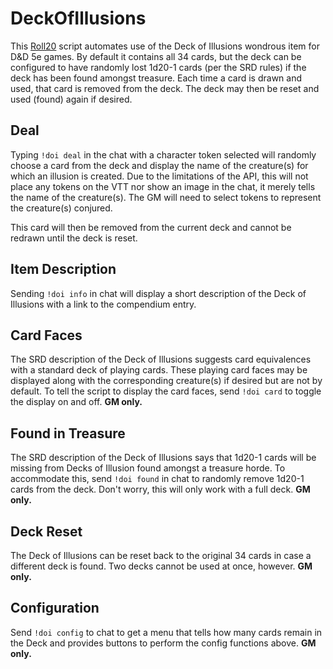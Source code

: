 # DeckOfIllusions

This [Roll20](http://roll20.net/) script automates use of the Deck of Illusions wondrous item for D&D 5e games. By default it contains all 34 cards, but the deck can be configured to have randomly lost 1d20-1 cards (per the SRD rules) if the deck has been found amongst treasure. Each time a card is drawn and used, that card is removed from the deck. The deck may then be reset and used (found) again if desired.

## Deal

Typing `!doi deal` in the chat with a character token selected will randomly choose a card from the deck and display the name of the creature(s) for which an illusion is created. Due to the limitations of the API, this will not place any tokens on the VTT nor show an image in the chat, it merely tells the name of the creature(s). The GM will need to select tokens to represent the creature(s) conjured.

This card will then be removed from the current deck and cannot be redrawn until the deck is reset.

## Item Description

Sending `!doi info` in chat will display a short description of the Deck of Illusions with a link to the compendium entry.

## Card Faces

The SRD description of the Deck of Illusions suggests card equivalences with a standard deck of playing cards. These playing card faces may be displayed along with the corresponding creature(s) if desired but are not by default. To tell the script to display the card faces, send `!doi card` to toggle the display on and off. **GM only.**

## Found in Treasure

The SRD description of the Deck of Illusions says that 1d20-1 cards will be missing from Decks of Illusion found amongst a treasure horde. To accommodate this, send `!doi found` in chat to randomly remove 1d20-1 cards from the deck. Don't worry, this will only work with a full deck. **GM only.**

## Deck Reset

The Deck of Illusions can be reset back to the original 34 cards in case a different deck is found. Two decks cannot be used at once, however. **GM only.**

## Configuration

Send `!doi config` to chat to get a menu that tells how many cards remain in the Deck and provides buttons to perform the config functions above. **GM only.**
